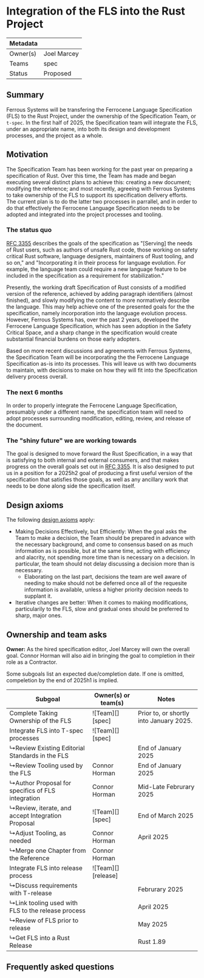 # Integration of the FLS into the Rust Project

| Metadata |                                                              |
| -------- | ------------------------------------------------------------ |
| Owner(s) | Joel Marcey |
| Teams    | spec          |
| Status   | Proposed                                                     |

## Summary

Ferrous Systems will be transfering the Ferrocene Language Specification (FLS) to the Rust Project, under the ownership of the Specification Team, or `t-spec`. In the first half of 2025, the Specification team will integrate the FLS, under an appropriate name, into both its design and development processes, and the project as a whole.

## Motivation

The Specification Team has been working for the past year on preparing a specification of Rust. Over this time, the Team has made and began executing several distinct plans to achieve this: creating a new document; modifying the reference; and most recently, agreeing with Ferrous Systems to take ownership of the FLS to support its specification delivery efforts. The current plan is to do the latter two processes in parrallel, and in order to do that effectively the Ferrocene Language Specification needs to be adopted and integrated into the project processes and tooling.

### The status quo

[RFC 3355] describes the goals of the specification as  "\[Serving\] the needs of Rust users, such as authors of unsafe Rust code, those working on safety critical Rust software, language designers, maintainers of Rust tooling, and so on," and "Incorporating it in their process for language evolution. For example, the language team could require a new language feature to be included in the specification as a requirement for stabilization."

Presently, the working draft Specification of Rust consists of a modified version of the reference, achieved by adding paragraph identifiers (almost finished), and slowly modifying the content to more normatively describe the language. This may help achieve one of the presented goals for the the specification, namely incorporation into the language evolution process. 
However, Ferrous Systems has, over the past 2 years, developed the Ferrocene Language Specification, which has seen adoption in the Safety Critical Space, and a sharp change in the specification would create substantial financial burdens on those early adopters. 

Based on more recent discussions and agreements with Ferrous Systems, the Specification Team will be incorporating the the Ferrocene Language Specification as-is into its processes. This will leave us with two documents to maintain, with decisions to make on how they will fit into the Specification delivery process overall.

### The next 6 months

In order to properly integrate the Ferrocene Language Specification, presumably under a different name, the specification team will need to adopt processes surrounding modification, editing, review, and release of the document. 

### The "shiny future" we are working towards

The goal is designed to move forward the Rust Specification, in a way that is satisfying to both internal and external consumers, and that makes progress on the overall goals set out in [RFC 3355]. It is also designed to put us in a position for a 2025h2 goal of producing a first useful version of the specification that satisfies those goals, as well as any ancillary work that needs to be done along side the specification itself. 

[RFC 3355]: https://rust-lang.github.io/rfcs/3355-rust-spec.html

## Design axioms

The following [design axioms][da] apply:
* Making Decisions Effectively, but Efficiently: When the goal asks the Team to make a decision, the Team should be prepared in advance with the necessary background, and come to consensus based on as much information as is possible, but at the same time, acting with efficiency and alacrity, not spending more time than is necessary on a decision. In particular, the team should not delay discussing a decision more than is necessary.
    * Elaborating on the last part, decisions the team are well aware of needing to make should not be deferred once all of the requesite information is available, unless a higher priority decision needs to supplant it.
* Iterative changes are better: When it comes to making modifications, particularily to the FLS, slow and gradual ones should be preferred to sharp, major ones.

[da]: ../about/design_axioms.md

## Ownership and team asks

**Owner:** As the hired specification editor, Joel Marcey will own the overall goal. Connor Horman will also aid in bringing the goal to completion in their role as a Contractor. 

Some subgoals list an expected due/completion date. If one is omitted, compeletion by the end of 2025h1 is implied.


| Subgoal                                               | Owner(s) or team(s) | Notes                                   |
| ----------------------------------------------------- | ------------------- | --------------------------------------- |
| Complete Taking Ownership of the FLS                  | ![Team][] [spec]    | Prior to, or shortly into January 2025. |
| Integrate FLS into T-spec processes                   | ![Team][] [spec]    |                                         |
| ↳Review Existing Editorial Standards in the FLS       |                     | End of January 2025                     |
| ↳Review Tooling used by the FLS                       | Connor Horman       | End of January 2025                     |
| ↳Author Proposal for specifics of FLS integration     | Connor Horman       | Mid-Late Februrary 2025                 |
| ↳Review, iterate, and accept Integration Proposal     | ![Team][] [spec]    | End of March 2025                       |
| ↳Adjust Tooling, as needed                            | Connor Horman       | April 2025                              |
| ↳Merge one Chapter from the Reference                 | Connor Horman       |                                         |
| Integrate FLS into release process                    | ![Team][] [release]|                                         |
| ↳Discuss requirements with T-release                  |                     | Februrary 2025                          |
| ↳Link tooling used with FLS to the release process    |                     | April 2025                              |
| ↳Review of FLS prior to release                       |                     | May 2025                                |
| ↳Get FLS into a Rust Release                          |                     | Rust 1.89                               |


## Frequently asked questions

